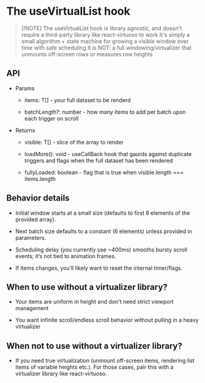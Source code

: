 # The useVirtualList hook

>[!NOTE] The useVirtualList hook is library agnostic, and doesn't require a third-party library like react-virtuoso to work
> It's simply a small algorithm + state machine for growing a visible window over time with safe scheduling 
> It is NOT: a full windowing/virtualizer that unmounts off-screen rows or measures row heights

## API 

 - Params
    - items: T[] - your full dataset to be renderd

    - batchLength?: number - how many items to add per batch upon each trigger on scroll

- Returns
    - visible: T[] - slice of the array to render

    - loadMore(): void - useCallBack hook that gaurds against duplicate triggers and flags when the full dataset has been rendered

    - fullyLoaded: boolean - flag that is true when visible.length === items.length


## Behavior details

- Initial window starts at a small size (defaults to first 8 elements of the provided array).

- Next batch size defaults to a constant (6 elements) unless provided in parameters. 

- Scheduling delay (you currently use ~400ms) smooths bursty scroll events; it’s not tied to animation frames.

- If items changes, you’ll likely want to reset the internal timer/flags.


## When to use without a virtualizer library?

- Your items are uniform in height and don't need strict viewport management

- You want infinite scroll/endless scroll behavior without pulling in a heavy virtualizer


## When not to use without a virtualizer library?

- If you need true virtualization (unmount off-screen items, rendering list items of variable heights etc.). For those cases,
pair this with a virtualizer library like react-virtuoso.
